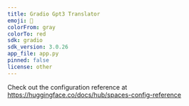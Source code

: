 ```yaml
---
title: Gradio Gpt3 Translator
emoji: 💩
colorFrom: gray
colorTo: red
sdk: gradio
sdk_version: 3.0.26
app_file: app.py
pinned: false
license: other
---
```


Check out the configuration reference at https://huggingface.co/docs/hub/spaces-config-reference

